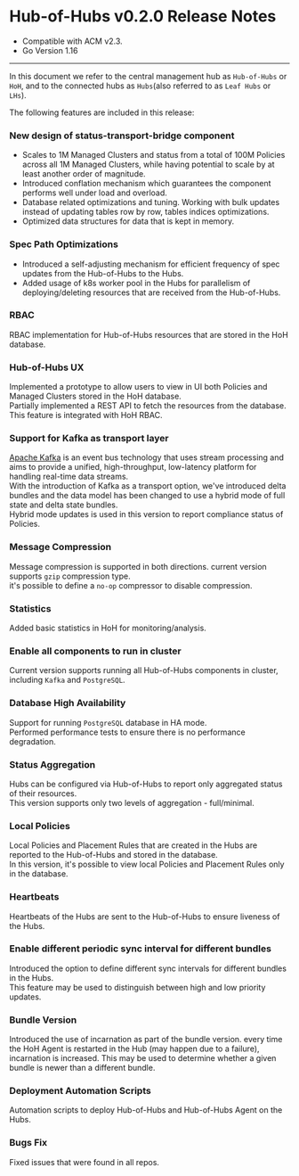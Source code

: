 Hub-of-Hubs v0.2.0 Release Notes
================================

* Compatible with ACM v2.3. 
* Go Version 1.16

----
In this document we refer to the central management hub as `Hub-of-Hubs` or `HoH`, and to the connected hubs as 
`Hubs`(also referred to as `Leaf Hubs` or `LHs`).

The following features are included in this release:

### New design of status-transport-bridge component
* Scales to 1M Managed Clusters and status from a total of 100M Policies across all 1M Managed Clusters, while having 
potential to scale by at least another order of magnitude.
* Introduced conflation mechanism which guarantees the component performs well under load and overload.
* Database related optimizations and tuning. Working with bulk updates instead of updating tables row by row, tables indices optimizations.
* Optimized data structures for data that is kept in memory. 

### Spec Path Optimizations
* Introduced a self-adjusting mechanism for efficient frequency of spec updates from the Hub-of-Hubs to the Hubs.
* Added usage of k8s worker pool in the Hubs for parallelism of deploying/deleting resources that are received 
from the Hub-of-Hubs.

### RBAC
RBAC implementation for Hub-of-Hubs resources that are stored in the HoH database.

### Hub-of-Hubs UX
Implemented a prototype to allow users to view in UI both Policies and Managed Clusters stored in the HoH database.  
Partially implemented a REST API to fetch the resources from the database. This feature is integrated with HoH RBAC.

### Support for Kafka as transport layer 
[Apache Kafka](https://kafka.apache.org/) is an event bus technology that uses stream processing and aims to provide a 
unified, high-throughput, low-latency platform for handling real-time data streams.  
With the introduction of Kafka as a transport option, we've introduced delta bundles and the data model has been changed 
to use a hybrid mode of full state and delta state bundles.  
Hybrid mode updates is used in this version to report compliance status of Policies.

### Message Compression
Message compression is supported in both directions. current version supports `gzip` compression type.  
it's possible to define a `no-op` compressor to disable compression.  

### Statistics
Added basic statistics in HoH for monitoring/analysis.

### Enable all components to run in cluster
Current version supports running all Hub-of-Hubs components in cluster, including `Kafka` and `PostgreSQL`.

### Database High Availability
Support for running `PostgreSQL` database in HA mode.  
Performed performance tests to ensure there is no performance degradation.

### Status Aggregation
Hubs can be configured via Hub-of-Hubs to report only aggregated status of their resources.  
This version supports only two levels of aggregation - full/minimal.

### Local Policies
Local Policies and Placement Rules that are created in the Hubs are reported to the Hub-of-Hubs and stored in the database.  
In this version, it's possible to view local Policies and Placement Rules only in the database.

### Heartbeats
Heartbeats of the Hubs are sent to the Hub-of-Hubs to ensure liveness of the Hubs.

### Enable different periodic sync interval for different bundles
Introduced the option to define different sync intervals for different bundles in the Hubs.  
This feature may be used to distinguish between high and low priority updates.

### Bundle Version
Introduced the use of incarnation as part of the bundle version. every time the HoH Agent is restarted in the Hub 
(may happen due to a failure), incarnation is increased. This may be used to determine whether a given bundle is newer 
than a different bundle.

### Deployment Automation Scripts
Automation scripts to deploy Hub-of-Hubs and Hub-of-Hubs Agent on the Hubs.

### Bugs Fix
Fixed issues that were found in all repos.

